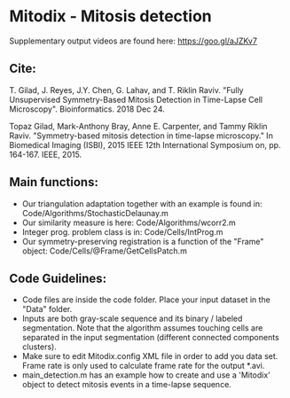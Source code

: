 # Mitodix - Mitosis detection
Supplementary output videos are found here: https://goo.gl/aJZKv7


## Cite:
T. Gilad, J. Reyes, J.Y. Chen, G. Lahav, and T. Riklin Raviv. "Fully Unsupervised Symmetry-Based Mitosis Detection in Time-Lapse Cell Microscopy". Bioinformatics. 2018 Dec 24.

Topaz Gilad, Mark-Anthony Bray, Anne E. Carpenter, and Tammy Riklin Raviv. "Symmetry-based mitosis detection in time-lapse microscopy." In Biomedical Imaging (ISBI), 2015 IEEE 12th International Symposium on, pp. 164-167. IEEE, 2015.

## Main functions:
- Our triangulation adaptation together with an example is found in: Code/Algorithms/StochasticDelaunay.m
- Our similarity measure is here: Code/Algorithms/wcorr2.m
- Integer prog. problem class is in: Code/Cells/IntProg.m
- Our symmetry-preserving registration is a function of the "Frame" object: Code/Cells/@Frame/GetCellsPatch.m

## Code Guidelines:
- Code files are inside the code folder. Place your input dataset in the "Data" folder.
- Inputs are both gray-scale sequence  and its binary / labeled segmentation. Note that the algorithm assumes touching cells are separated in the input segmentation (different connected components clusters).
- Make sure to edit Mitodix.config XML file in order to add you data set. Frame rate is only used to calculate frame rate for the output *.avi.
- main_detection.m has an example how to create and use a 'Mitodix' object to detect mitosis events in a time-lapse sequence.
